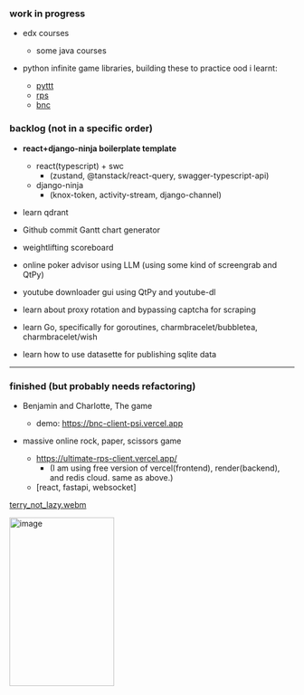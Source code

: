 ### work in progress

- edx courses
    - some java courses

- python infinite game libraries, building these to practice ood i learnt:
    - [pyttt](https://github.com/jwc20/pyttt)
    - [rps](https://github.com/jwc20/rock-paper-scissors-py)
    - [bnc](https://github.com/jwc20/bncpy)

### backlog (not in a specific order)

- **react+django-ninja boilerplate template**
    - react(typescript) + swc
        - (zustand, @tanstack/react-query, swagger-typescript-api)
    - django-ninja
        - (knox-token, activity-stream, django-channel)

- learn qdrant
- Github commit Gantt chart generator
- weightlifting scoreboard
- online poker advisor using LLM (using some kind of screengrab and QtPy)
- youtube downloader gui using QtPy and youtube-dl
- learn about proxy rotation and bypassing captcha for scraping
- learn Go, specifically for goroutines, charmbracelet/bubbletea, charmbracelet/wish
- learn how to use datasette for publishing sqlite data

---

### finished (but probably needs refactoring)

- Benjamin and Charlotte, The game
    - demo: https://bnc-client-psi.vercel.app

- massive online rock, paper, scissors game
    - https://ultimate-rps-client.vercel.app/
      - (I am using free version of vercel(frontend), render(backend), and redis cloud. same as above.)
    - [react, fastapi, websocket]


[terry_not_lazy.webm](https://github.com/user-attachments/assets/da3f0838-b80c-4ccb-baa2-889d24dabc27)

<img width="185" height="298" alt="image" src="https://github.com/user-attachments/assets/543a72e0-fe1c-47de-9be9-fa6bbafceb09" />

